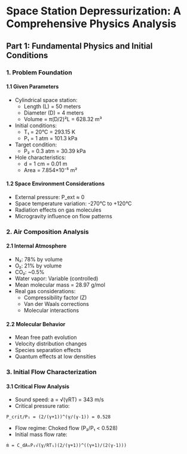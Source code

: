 # Space Station Depressurization: A Comprehensive Physics Analysis
## Part 1: Fundamental Physics and Initial Conditions

### 1. Problem Foundation

#### 1.1 Given Parameters
* Cylindrical space station:
  - Length (L) = 50 meters
  - Diameter (D) = 4 meters
  - Volume = π(D/2)²L = 628.32 m³
* Initial conditions:
  - T₁ = 20°C = 293.15 K
  - P₁ = 1 atm = 101.3 kPa
* Target condition:
  - P₂ = 0.3 atm = 30.39 kPa
* Hole characteristics:
  - d = 1 cm = 0.01 m
  - Area = 7.854×10⁻⁵ m²

#### 1.2 Space Environment Considerations
* External pressure: P_ext ≈ 0
* Space temperature variation: -270°C to +120°C
* Radiation effects on gas molecules
* Microgravity influence on flow patterns

### 2. Air Composition Analysis

#### 2.1 Internal Atmosphere
* N₂: 78% by volume
* O₂: 21% by volume
* CO₂: ~0.5%
* Water vapor: Variable (controlled)
* Mean molecular mass = 28.97 g/mol
* Real gas considerations:
  - Compressibility factor (Z)
  - Van der Waals corrections
  - Molecular interactions

#### 2.2 Molecular Behavior
* Mean free path evolution
* Velocity distribution changes
* Species separation effects
* Quantum effects at low densities

### 3. Initial Flow Characterization

#### 3.1 Critical Flow Analysis
* Sound speed: a = √(γRT) = 343 m/s
* Critical pressure ratio:
```
P_crit/P₁ = (2/(γ+1))^(γ/(γ-1)) = 0.528
```
* Flow regime: Choked flow (P₂/P₁ < 0.528)
* Initial mass flow rate:
```
ṁ = C_dA₀P₁√(γ/RT₁)(2/(γ+1))^((γ+1)/(2(γ-1)))
```
